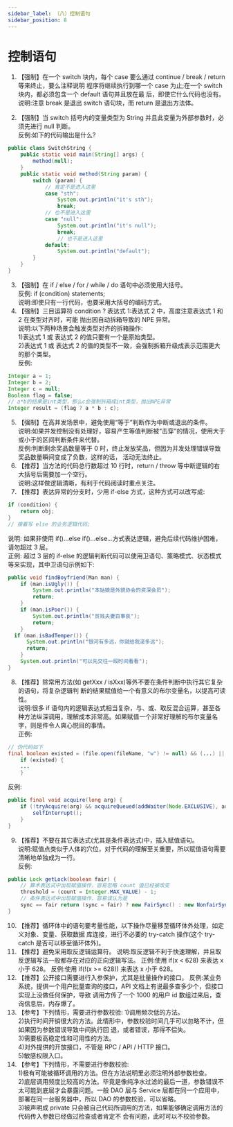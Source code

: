 ```yaml
---
sidebar_label: （八）控制语句
sidebar_position: 8
---
```

# 控制语句

1. 【强制】在一个 switch 块内，每个 case 要么通过 continue / break / return 等来终止，要么注释说明 程序将继续执行到哪一个 case 为止;在一个 switch 块内，都必须包含一个 default 语句并且放在最 后，即使它什么代码也没有。  
说明:注意 break 是退出 switch 语句块，而 return 是退出方法体。

2. 【强制】当 switch 括号内的变量类型为 String 并且此变量为外部参数时，必须先进行 null 判断。  
反例:如下的代码输出是什么?
```java
public class SwitchString {
	public static void main(String[] args) {
		method(null); 
	}
	public static void method(String param) {
		switch (param) {
			// 肯定不是进入这里
			case "sth":
				System.out.println("it's sth");
				break;
			// 也不是进入这里
			case "null": 
				System.out.println("it's null");
				break;
				// 也不是进入这里
			default:
				System.out.println("default");
		} 
	}
}
```
3. 【强制】在 if / else / for / while / do 语句中必须使用大括号。  
反例: if (condition) statements;  
说明:即使只有一行代码，也要采用大括号的编码方式。
4. 【强制】三目运算符 condition ? 表达式 1:表达式 2 中，高度注意表达式 1 和 2 在类型对齐时，可能
抛出因自动拆箱导致的 NPE 异常。  
说明:以下两种场景会触发类型对齐的拆箱操作:  
1)表达式 1 或 表达式 2 的值只要有一个是原始类型。  
2)表达式 1 或 表达式 2 的值的类型不一致，会强制拆箱升级成表示范围更大的那个类型。  
反例:  
```java
Integer a = 1;
Integer b = 2;
Integer c = null;
Boolean flag = false;
// a*b的结果是int类型，那么c会强制拆箱成int类型，抛出NPE异常
Integer result = (flag ? a * b : c);
```
5. 【强制】在高并发场景中，避免使用“等于”判断作为中断或退出的条件。  
说明:如果并发控制没有处理好，容易产生等值判断被“击穿”的情况，使用大于或小于的区间判断条件来代替。  
反例:判断剩余奖品数量等于 0 时，终止发放奖品，但因为并发处理错误导致奖品数量瞬间变成了负数，这样的话， 活动无法终止。
6. 【推荐】当方法的代码总行数超过 10 行时，return / throw 等中断逻辑的右大括号后需要加一个空行。  
说明:这样做逻辑清晰，有利于代码阅读时重点关注。
7. 【推荐】表达异常的分支时，少用 if-else 方式，这种方式可以改写成:
```java
if (condition) {
	return obj;
}
// 接着写 else 的业务逻辑代码;
```
说明: 如果非使用 if()...else if()...else...方式表达逻辑，避免后续代码维护困难，请勿超过 3 层。  
正例: 超过 3 层的 if-else 的逻辑判断代码可以使用卫语句、策略模式、状态模式等来实现，其中卫语句示例如下:  
```java
public void findBoyfriend(Man man) {
	if (man.isUgly()) {
		System.out.println("本姑娘是外貌协会的资深会员");
		return; 
	}
	if (man.isPoor()) {
		System.out.println("贫贱夫妻百事哀");
		return;
	}
  if (man.isBadTemper()) {
	  System.out.println("银河有多远，你就给我滚多远");
	  return;
	}
	System.out.println("可以先交往一段时间看看");
}
```
8. 【推荐】除常用方法(如 getXxx / isXxx)等外不要在条件判断中执行其它复杂的语句，将复杂逻辑判 断的结果赋值给一个有意义的布尔变量名，以提高可读性。  
说明:很多 if 语句内的逻辑表达式相当复杂，与、或、取反混合运算，甚至各种方法纵深调用，理解成本非常高。如果赋值一个非常好理解的布尔变量名字，则是件令人爽心悦目的事情。  
正例:
```java
// 伪代码如下
final boolean existed = (file.open(fileName, "w") != null) && (...) || (...); 
	if (existed) {
	...
	}
```
反例:
```java
public final void acquire(long arg) {
	if (!tryAcquire(arg) && acquireQueued(addWaiter(Node.EXCLUSIVE), arg)) {
		selfInterrupt();
	}
}
```
9. 【推荐】不要在其它表达式(尤其是条件表达式)中，插入赋值语句。  
说明:赋值点类似于人体的穴位，对于代码的理解至关重要，所以赋值语句需要清晰地单独成为一行。  
反例:
```java
public Lock getLock(boolean fair) {
	// 算术表达式中出现赋值操作，容易忽略 count 值已经被改变
	threshold = (count = Integer.MAX_VALUE) - 1;
	// 条件表达式中出现赋值操作，容易误认为是 
	sync == fair return (sync = fair) ? new FairSync() : new NonfairSync();
}
```
10. 【推荐】循环体中的语句要考量性能，以下操作尽量移至循环体外处理，如定义对象、变量、获取数据 库连接，进行不必要的 try-catch 操作(这个 try-catch 是否可以移至循环体外)。
11. 【推荐】避免采用取反逻辑运算符。 说明:取反逻辑不利于快速理解，并且取反逻辑写法一般都存在对应的正向逻辑写法。 正例:使用 if(x < 628) 来表达 x 小于 628。
反例:使用 if(!(x >= 628)) 来表达 x 小于 628。
12. 【推荐】公开接口需要进行入参保护，尤其是批量操作的接口。 反例:某业务系统，提供一个用户批量查询的接口，API 文档上有说最多查多少个，但接口实现上没做任何保护，导致 调用方传了一个 1000 的用户 id 数组过来后，查询信息后，内存爆了。
13. 【参考】下列情形，需要进行参数校验:
1)调用频次低的方法。  
2)执行时间开销很大的方法。此情形中，参数校验时间几乎可以忽略不计，但如果因为参数错误导致中间执行回 退，或者错误，那得不偿失。  
3)需要极高稳定性和可用性的方法。  
4)对外提供的开放接口，不管是 RPC / API / HTTP 接口。  
5)敏感权限入口。
14. 【参考】下列情形，不需要进行参数校验:  
1)极有可能被循环调用的方法。但在方法说明里必须注明外部参数检查。  
2)底层调用频度比较高的方法。毕竟是像纯净水过滤的最后一道，参数错误不太可能到底层才会暴露问题。一般 DAO 层与 Service 层都在同一个应用中，部署在同一台服务器中，所以 DAO 的参数校验，可以省略。  
3)被声明成 private 只会被自己代码所调用的方法，如果能够确定调用方法的代码传入参数已经做过检查或者肯定不 会有问题，此时可以不校验参数。
